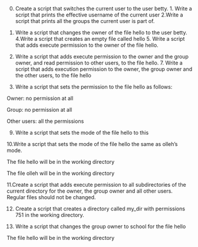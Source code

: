 0.  Create a script that switches the current user to the user betty. 1. Write a script that prints the effective username of the current user 2.Write a script that prints all the groups the current user is part of.

3. Write a script that changes the owner of the file hello to the user betty. 4.Write a script that creates an empty file called hello 5. Write a script that adds execute permission to the owner of the file hello.

6. Write a script that adds execute permission to the owner and the group owner, and read permission to other users, to the file hello. 7. Write a script that adds execution permission to the owner, the group owner and the other users, to the file hello

8. Write a script that sets the permission to the file hello as follows:



Owner: no permission at all

Group: no permission at all

Other users: all the permissions

9. Write a script that sets the mode of the file hello to this

10.Write a script that sets the mode of the file hello the same as olleh’s mode.



The file hello will be in the working directory

The file olleh will be in the working directory

11.Create a script that adds execute permission to all subdirectories of the current directory for the owner, the group owner and all other users. Regular files should not be changed.

12. Create a script that creates a directory called my_dir with permissions 751 in the working directory.

13. Write a script that changes the group owner to school for the file hello



The file hello will be in the working directory


